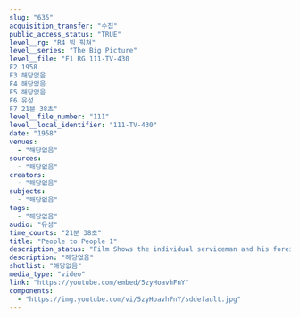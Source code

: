 ```yaml
---
slug: "635"
acquisition_transfer: "수집"
public_access_status: "TRUE"
level__rg: "R4 빅 픽쳐"
level__series: "The Big Picture"
level__file: "F1 RG 111-TV-430
F2 1958
F3 해당없음
F4 해당없음
F5 해당없음
F6 유성
F7 21분 38초"
level__file_number: "111"
level__local_identifier: "111-TV-430"
date: "1958"
venues: 
  - "해당없음"
sources: 
  - "해당없음"
creators: 
  - "해당없음"
subjects: 
  - "해당없음"
tags: 
  - "해당없음"
audio: "유성"
time_courts: "21분 38초"
title: "People to People 1"
description_status: "Film Shows the individual serviceman and his foreign allies cementing international bonds of friendship on a [people-to-people[ basis."
description: "해당없음"
shotlist: "해당없음"
media_type: "video"
link: "https://youtube.com/embed/5zyHoavhFnY"
components: 
  - "https://img.youtube.com/vi/5zyHoavhFnY/sddefault.jpg"
---
```

